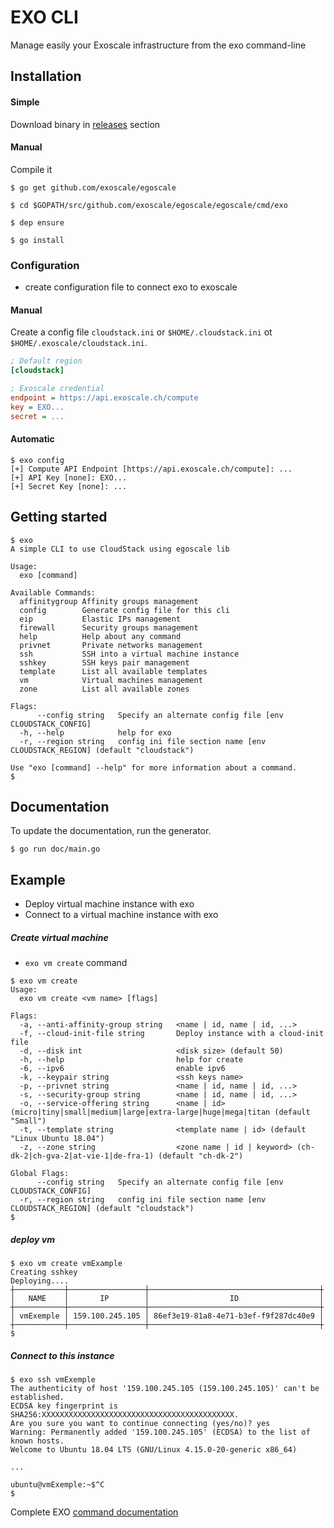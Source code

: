 # EXO CLI

Manage easily your Exoscale infrastructure from the exo command-line


## Installation

#### Simple

Download binary in [releases](https://github.com/exoscale/egoscale/releases) section 

#### Manual

Compile it

```
$ go get github.com/exoscale/egoscale

$ cd $GOPATH/src/github.com/exoscale/egoscale/egoscale/cmd/exo

$ dep ensure

$ go install
```

### Configuration

- create configuration file to connect exo to exoscale

#### Manual

Create a config file `cloudstack.ini` or `$HOME/.cloudstack.ini` ot `$HOME/.exoscale/cloudstack.ini`.

```ini
; Default region
[cloudstack]

; Exoscale credential
endpoint = https://api.exoscale.ch/compute
key = EXO...
secret = ...
```

#### Automatic

```
$ exo config
[+] Compute API Endpoint [https://api.exoscale.ch/compute]: ...
[+] API Key [none]: EXO...
[+] Secret Key [none]: ...
```

## Getting started

```
$ exo
A simple CLI to use CloudStack using egoscale lib

Usage:
  exo [command]

Available Commands:
  affinitygroup Affinity groups management
  config        Generate config file for this cli
  eip           Elastic IPs management
  firewall      Security groups management
  help          Help about any command
  privnet       Private networks management
  ssh           SSH into a virtual machine instance
  sshkey        SSH keys pair management
  template      List all available templates
  vm            Virtual machines management
  zone          List all available zones

Flags:
      --config string   Specify an alternate config file [env CLOUDSTACK_CONFIG]
  -h, --help            help for exo
  -r, --region string   config ini file section name [env CLOUDSTACK_REGION] (default "cloudstack")

Use "exo [command] --help" for more information about a command.
$
```

## Documentation

To update the documentation, run the generator.

```
$ go run doc/main.go
```

## Example

- Deploy virtual machine instance with exo
- Connect to a virtual machine instance with exo

##### Create virtual machine

- `exo vm create` command 

```
$ exo vm create
Usage:
  exo vm create <vm name> [flags]

Flags:
  -a, --anti-affinity-group string   <name | id, name | id, ...>
  -f, --cloud-init-file string       Deploy instance with a cloud-init file
  -d, --disk int                     <disk size> (default 50)
  -h, --help                         help for create
  -6, --ipv6                         enable ipv6
  -k, --keypair string               <ssh keys name>
  -p, --privnet string               <name | id, name | id, ...>
  -s, --security-group string        <name | id, name | id, ...>
  -o, --service-offering string      <name | id> (micro|tiny|small|medium|large|extra-large|huge|mega|titan (default "Small")
  -t, --template string              <template name | id> (default "Linux Ubuntu 18.04")
  -z, --zone string                  <zone name | id | keyword> (ch-dk-2|ch-gva-2|at-vie-1|de-fra-1) (default "ch-dk-2")

Global Flags:
      --config string   Specify an alternate config file [env CLOUDSTACK_CONFIG]
  -r, --region string   config ini file section name [env CLOUDSTACK_REGION] (default "cloudstack")
$
```
##### deploy vm

```
$ exo vm create vmExample
Creating sshkey
Deploying....
┼───────────┼─────────────────┼──────────────────────────────────────┼
│   NAME    │       IP        │                  ID                  │
┼───────────┼─────────────────┼──────────────────────────────────────┼
│ vmExemple │ 159.100.245.105 │ 86ef3e19-81a8-4e71-b3ef-f9f287dc40e9 │
┼───────────┼─────────────────┼──────────────────────────────────────┼
$
```
##### Connect to this instance
```
$ exo ssh vmExemple
The authenticity of host '159.100.245.105 (159.100.245.105)' can't be established.
ECDSA key fingerprint is SHA256:XXXXXXXXXXXXXXXXXXXXXXXXXXXXXXXXXXXXXXXXXXX.
Are you sure you want to continue connecting (yes/no)? yes
Warning: Permanently added '159.100.245.105' (ECDSA) to the list of known hosts.
Welcome to Ubuntu 18.04 LTS (GNU/Linux 4.15.0-20-generic x86_64)

...

ubuntu@vmExemple:~$^C
$
```


Complete EXO [command documentation](https://exoscale.github.io/egoscale/cli/exo/)